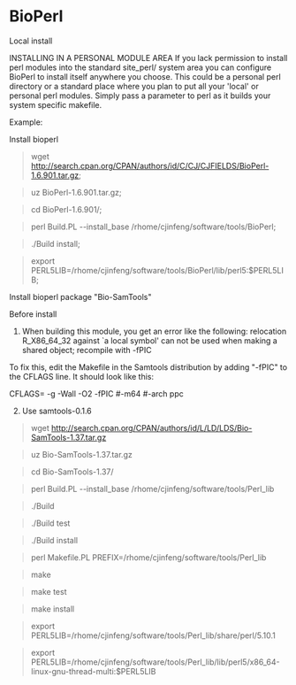 BioPerl
=======

Local install

INSTALLING IN A PERSONAL MODULE AREA
If you lack permission to install perl modules into the standard site_perl/ system area you can configure BioPerl to install itself anywhere you choose. This could be a personal perl directory or a standard place where you plan to put all your 'local' or personal perl modules.
Simply pass a parameter to perl as it builds your system specific makefile.

Example:

Install bioperl
>wget http://search.cpan.org/CPAN/authors/id/C/CJ/CJFIELDS/BioPerl-1.6.901.tar.gz;

>uz BioPerl-1.6.901.tar.gz;

>cd BioPerl-1.6.901/;

>perl Build.PL --install_base /rhome/cjinfeng/software/tools/BioPerl;

>./Build install;

>export PERL5LIB=/rhome/cjinfeng/software/tools/BioPerl/lib/perl5:$PERL5LIB;

Install bioperl package "Bio-SamTools" 

Before install
1. When building this module, you get an error like the following:
relocation R_X86_64_32 against `a local symbol' can not be used when
making a shared object; recompile with -fPIC

To fix this, edit the Makefile in the Samtools distribution by adding
"-fPIC" to the CFLAGS line. It should look like this:

  CFLAGS=  -g -Wall -O2 -fPIC #-m64 #-arch ppc

2. Use samtools-0.1.6

>wget http://search.cpan.org/CPAN/authors/id/L/LD/LDS/Bio-SamTools-1.37.tar.gz

>uz Bio-SamTools-1.37.tar.gz

>cd Bio-SamTools-1.37/

>perl Build.PL --install_base /rhome/cjinfeng/software/tools/Perl_lib

>./Build

>./Build test

>./Build install

>perl Makefile.PL PREFIX=/rhome/cjinfeng/software/tools/Perl_lib

>make 

>make test

>make install

>export PERL5LIB=/rhome/cjinfeng/software/tools/Perl_lib/share/perl/5.10.1

>export PERL5LIB=/rhome/cjinfeng/software/tools/Perl_lib/lib/perl5/x86_64-linux-gnu-thread-multi:$PERL5LIB

